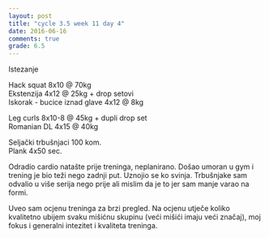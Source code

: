 ```yaml
---
layout: post
title: "cycle 3.5 week 11 day 4"
date: 2016-06-16
comments: true
grade: 6.5
---
```


Istezanje

Hack squat 8x10 @ 70kg  
Ekstenzija 4x12 @ 25kg + drop setovi        
Iskorak - bucice iznad glave 4x12 @ 8kg  

Leg curls 8x10-8 @ 45kg + dupli drop set   
Romanian DL 4x15 @ 40kg  

Seljački trbušnjaci 100 kom.  
Plank 4x50 sec.

Odradio cardio natašte prije treninga, neplanirano. Došao umoran u gym i trening je bio teži nego zadnji put. Uznojio se ko svinja. Trbušnjake sam odvalio u više serija nego prije ali mislim da je to jer sam manje varao na formi.

Uveo sam ocjenu treninga za brzi pregled. Na ocjenu utječe koliko kvalitetno ubijem svaku mišićnu skupinu (veći mišići imaju veći značaj), moj fokus i generalni intezitet i kvaliteta treninga.
